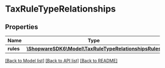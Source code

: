 # TaxRuleTypeRelationships

## Properties
Name | Type | Description | Notes
------------ | ------------- | ------------- | -------------
**rules** | [**\ShopwareSDK6\Model\TaxRuleTypeRelationshipsRules**](TaxRuleTypeRelationshipsRules.md) |  | [optional] 

[[Back to Model list]](../../README.md#documentation-for-models) [[Back to API list]](../../README.md#documentation-for-api-endpoints) [[Back to README]](../../README.md)

